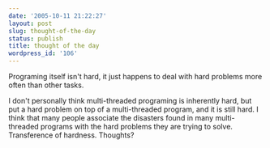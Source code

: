 ```yaml
---
date: '2005-10-11 21:22:27'
layout: post
slug: thought-of-the-day
status: publish
title: thought of the day
wordpress_id: '106'
---
```



Programing itself isn't hard, it just happens to deal with hard problems more often than other tasks.



I don't personally think multi-threaded programing is inherently hard, but put  a hard problem on top of a multi-threaded program, and it is still hard.  I think that many people associate the disasters found in many multi-threaded programs with the hard problems they are trying to solve.  Transference of hardness. Thoughts?

